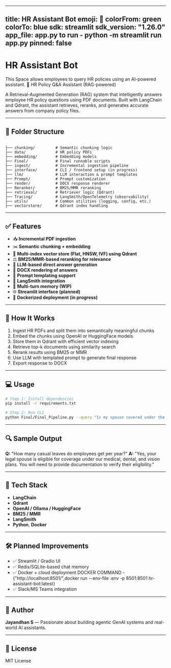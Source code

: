  ---
title: HR Assistant Bot
emoji: 🤖
colorFrom: green
colorTo: blue
sdk: streamlit
sdk_version: "1.26.0"
app_file: app.py
to run - python -m streamlit run app.py
pinned: false
---

# HR Assistant Bot

This Space allows employees to query HR policies using an AI-powered assistant.
🧠 HR Policy Q&A Assistant (RAG-powered)

A Retrieval-Augmented Generation (RAG) system that intelligently answers employee HR policy questions using PDF documents. Built with LangChain and Qdrant, the assistant retrieves, reranks, and generates accurate answers from company policy files.

---

## 📂 Folder Structure

```

├── chunking/         # Semantic chunking logic
├── data/             # HR policy PDFs
├── embedding/        # Embedding models
├── Final/            # Final runnable scripts
├── ingest/           # Incremental ingestion pipeline
├── interface/        # CLI / frontend setup (in progress)
├── llm/              # LLM interaction & prompt templates
├── Prompt/           # Prompt customization
├── render/           # DOCX response renderer
├── Reranker/         # BM25/MMR reranking
├── retrieval/        # Retriever logic (Qdrant)
├── Tracing/          # LangSmith/OpenTelemetry (observability)
├── utils/            # Common utilities (logging, config, etc.)
├── vectorstore/      # Qdrant index handling

````

---

## ✅ Features

- 📥 **Incremental PDF ingestion**
- ✂️ **Semantic chunking + embedding**
- 🧠 **Multi-index vector store (Flat, HNSW, IVF) using Qdrant**
- ⚖️ **BM25/MMR-based reranking for relevance**
- 💬 **LLM-based direct answer generation**
- 🧾 **DOCX rendering of answers**
- 🧠 **Prompt templating support**
- 📡 **LangSmith integration**
- 🧠 **Multi-turn memory (WIP)**
- 🌐 **Streamlit interface (planned)**
- 🐳 **Dockerized deployment (in progress)**

---

## 🚀 How It Works

1. Ingest HR PDFs and split them into semantically meaningful chunks
2. Embed the chunks using OpenAI or HuggingFace models
3. Store them in Qdrant with efficient vector indexing
4. Retrieve top-k documents using similarity search
5. Rerank results using BM25 or MMR
6. Use LLM with templated prompt to generate final response
7. Export response to DOCX

---

## 💻 Usage

```bash
# Step 1: Install dependencies
pip install -r requirements.txt

# Step 2: Run CLI
python Final/Final_Pipeline.py --query "Is my spouse covered under the company health insurance?"
````

---

## 🔍 Sample Output

**Q:** "How many casual leaves do employees get per year?"
**A:** "Yes, your legal spouse is eligible for coverage under our medical, dental, and vision plans. You will need to provide documentation to verify their eligibility."

---

## 🧰 Tech Stack

* **LangChain**
* **Qdrant**
* **OpenAI / Ollama / HuggingFace**
* **BM25 / MMR**
* **LangSmith**
* **Python**, **Docker**

---

## 🛠️ Planned Improvements

* ✅ Streamlit / Gradio UI
* ✅ Redis/SQLite-based chat memory
* ✅ Docker + cloud deployment DOCKER COMMAND - {"http://localhost:8501/",docker run --env-file .env -p 8501:8501 hr-assistant-bot:latest}
* ✅ Slack/MS Teams integration

---

## 👤 Author

**Jayandhan S** — Passionate about building agentic GenAI systems and real-world AI assistants.

---

## 📜 License

MIT License

```


